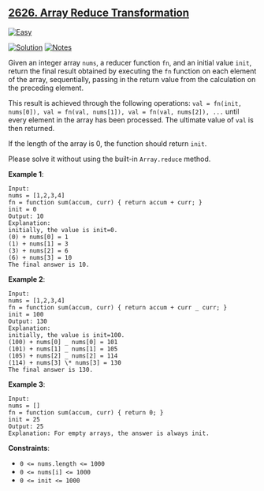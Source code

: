## [2626. Array Reduce Transformation](https://leetcode.com/problems/array-reduce-transformation/description/)

[![Easy](https://img.shields.io/badge/Difficulty:%20Easy-4eb247)](https://leetcode.com/problemset/?difficulty=EASY)

[![Solution](https://img.shields.io/badge/Solution:%20JavaScript-F7DF1E)](./solution.js)
[![Notes](https://img.shields.io/badge/Reflection%20&%20Notes-grey)](./NOTES.md)

Given an integer array `nums`, a reducer function `fn`, and an initial value `init`, return the final result obtained by executing the `fn` function on each element of the array, sequentially, passing in the return value from the calculation on the preceding element.

This result is achieved through the following operations: `val = fn(init, nums[0]), val = fn(val, nums[1]), val = fn(val, nums[2]), ...` until every element in the array has been processed. The ultimate value of `val` is then returned.

If the length of the array is 0, the function should return `init`.

Please solve it without using the built-in `Array.reduce` method.

**Example 1**:

```
Input:
nums = [1,2,3,4]
fn = function sum(accum, curr) { return accum + curr; }
init = 0
Output: 10
Explanation:
initially, the value is init=0.
(0) + nums[0] = 1
(1) + nums[1] = 3
(3) + nums[2] = 6
(6) + nums[3] = 10
The final answer is 10.
```

**Example 2**:

```
Input:
nums = [1,2,3,4]
fn = function sum(accum, curr) { return accum + curr _ curr; }
init = 100
Output: 130
Explanation:
initially, the value is init=100.
(100) + nums[0] _ nums[0] = 101
(101) + nums[1] _ nums[1] = 105
(105) + nums[2] _ nums[2] = 114
(114) + nums[3] \* nums[3] = 130
The final answer is 130.
```

**Example 3**:

```
Input:
nums = []
fn = function sum(accum, curr) { return 0; }
init = 25
Output: 25
Explanation: For empty arrays, the answer is always init.
```

**Constraints**:

- `0 <= nums.length <= 1000`
- `0 <= nums[i] <= 1000`
- `0 <= init <= 1000`
